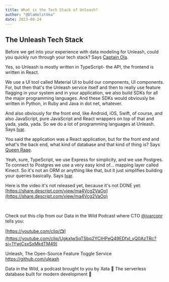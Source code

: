 ```yaml
---
title: What is the Tech Stack of Unleash?
author: "@OlaHolstVea"
date: 2023-09-24
---
```


## The Unleash Tech Stack

Before we get into your experience with data modeling for Unleash, could you quickly run through your tech stack? Says [Captain Ola](https://twitter.com/OlaHolstVea).


Yes, so Unleash is mostly written in TypeScript- the API, the frontend is written in React.

We use a UI tool called Material UI to build our components, UI components. For, but then that's the Unleash service itself and then to really use feature flagging in your system and in your application, we also build SDKs for all the major programming languages. And these SDKs would obviously be written in Python, in Ruby and Java in dot net, whatever.

And also obviously for the front end, like Android, iOS, Swift, of course, and also JavaScript, pure JavaScript and React wrappers on top of that and yada, yada, yada. So we do a lot of programming languages at Unleash. Says [Ivar](https://twitter.com/ivarconr).

You said the application was a React application, but for the front end and what's the back end, what kind of database and that kind of thing is? Says [Queen Raae](https://twitter.com/raae).

 Yeah, sure, TypeScript, we use Express for simplicity, and we use Postgres. To connect to Postgres we use a very easy kind of... mapping layer called Kinect. So it's not an ORM or anything like that, but it just simplifies building your queries basically. Says [Ivar](https://twitter.com/ivarconr).

Here is the video it's not released yet, because it's not DONE yet:
[https://share.descript.com/view/ma4Vcg2VaOo](https://share.descript.com/view/ma4Vcg2VaOo)

 ​






























Check out this clip from our Data in the Wild Podcast where CTO [@ivarconr](https://twitter.com/ivarconr) tells you:

[https://youtube.com/clip/📺](https://youtube.com/clip/UgkxIwSqTSbq2YCiHPeQ49EDfxI_yQ0AzTRc?si=1YwjCsxSxMkdTM49)

Unleash, The Open-Source Feature Toggle Service
https://github.com/uleash

Data in the Wild, a podcast brought to you by Xata 🦋 The serverless database built for modern development 🦋
